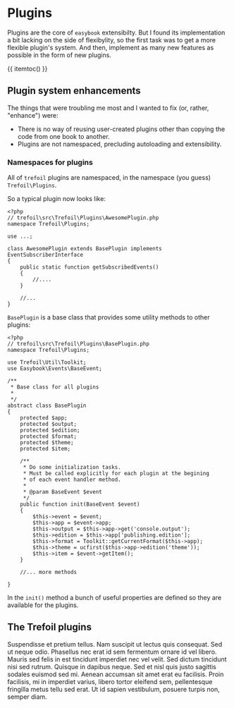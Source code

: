 Plugins
=======

Plugins are the core of `easybook` extensibilty. But I found its implementation a bit lacking on the side of flexibylity, so the first task was to get a more flexible plugin's system. And then, implement as many new features as possible in the form of new plugins. 

{{ itemtoc() }}

Plugin system enhancements
--------------------------

The things that were troubling me most and I wanted to fix (or, rather, "enhance") were: 

- There is no way of reusing user-created plugins other than copying the code from one book to another.
- Plugins are not namespaced, precluding autoloading and extensibility.

### Namespaces for plugins

All of `trefoil` plugins are namespaced, in the namespace (you guess) `Trefoil\Plugins`. 

So a typical plugin now looks like:

~~~~~~~~~~~~~~~~~~~~ .php
<?php
// trefoil\src\Trefoil\Plugins\AwesomePlugin.php
namespace Trefoil\Plugins;

use ...;

class AwesomePlugin extends BasePlugin implements EventSubscriberInterface
{
    public static function getSubscribedEvents()
    {
        //....
    }

    //...
}

~~~~~~~~~~~~~~~~~~~~

`BasePlugin` is a base class that provides some utility methods to other plugins:

~~~~~~~~~~~~~~~~~~~~ .php
<?php
// trefoil\src\Trefoil\Plugins\BasePlugin.php
namespace Trefoil\Plugins;

use Trefoil\Util\Toolkit;
use Easybook\Events\BaseEvent;

/**
 * Base class for all plugins
 *
 */
abstract class BasePlugin
{
    protected $app;
    protected $output;
    protected $edition;
    protected $format;
    protected $theme;
    protected $item;

    /**
     * Do some initialization tasks.
     * Must be called explicitly for each plugin at the begining
     * of each event handler method.
     *
     * @param BaseEvent $event
     */
    public function init(BaseEvent $event)
    {
        $this->event = $event;
        $this->app = $event->app;
        $this->output = $this->app->get('console.output');
        $this->edition = $this->app['publishing.edition'];
        $this->format = Toolkit::getCurrentFormat($this->app);
        $this->theme = ucfirst($this->app->edition('theme'));
        $this->item = $event->getItem();
    }

    //... more methods

}

~~~~~~~~~~~~~~~~~~~~

In the `init()` method a bunch of useful properties are defined so they are available for the plugins.


The Trefoil plugins
-------------------

Suspendisse et pretium tellus. Nam suscipit ut lectus quis consequat. Sed ut neque odio. Phasellus nec erat id sem fermentum ornare id vel libero. Mauris sed felis in est tincidunt imperdiet nec vel velit. Sed dictum tincidunt nisi sed rutrum. Quisque in dapibus neque. Sed et nisl quis justo sagittis sodales euismod sed mi. Aenean accumsan sit amet erat eu facilisis. Proin facilisis, mi in imperdiet varius, libero tortor eleifend sem, pellentesque fringilla metus tellu sed erat. Ut id sapien vestibulum, posuere turpis non, semper diam. 

